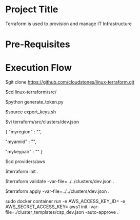Project Title
=====================
Terraform is used to provision and manage IT Infrastructure

Pre-Requisites
============================



Execution Flow
=====================

$git clone https://github.com/cloudstones/linux-terraform.git

$cd linux-terraform/src/

$python generate_token.py

$source export_keys.sh

$vi terraform/src/clusters/dev.json

{
"myregion" : "",

"myamiid" : "",
  
"mykeypair" : ""
}

$cd providers/aws

$terraform init .

$terraform validate -var-file=../../clusters/dev.json .

$terraform apply -var-file=../../clusters/dev.json .


sudo docker container run -e AWS_ACCESS_KEY_ID= -e AWS_SECRET_ACCESS_KEY=   aws1 init -var-file=./cluster_templates/csp_dev.json -auto-approve .
